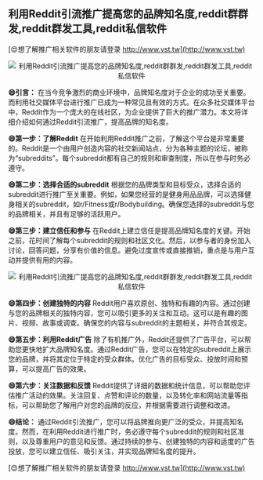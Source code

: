 ## **利用Reddit引流推广提高您的品牌知名度,reddit群群发,reddit群发工具,reddit私信软件**

[😍想了解推广相关软件的朋友请登录 http://www.vst.tw](http://www.vst.tw)

 <center><img src="https://vst.tw/MP4/tuiguang/png/3.png" alt="利用Reddit引流推广提高您的品牌知名度,reddit群群发,reddit群发工具,reddit私信软件"></center>

**😄引言：**
在当今竞争激烈的商业环境中，品牌知名度对于企业的成功至关重要。而利用社交媒体平台进行推广已成为一种常见且有效的方式。在众多社交媒体平台中，Reddit作为一个庞大的在线社区，为企业提供了巨大的推广潜力。本文将详细介绍如何通过Reddit引流推广，提高品牌的知名度。

**😄第一步：了解Reddit**
在开始利用Reddit推广之前，了解这个平台是非常重要的。Reddit是一个由用户创造内容的社交新闻站点，分为各种主题的论坛，被称为“subreddits”。每个subreddit都有自己的规则和审查制度，所以在参与时务必遵守。

**😄第二步：选择合适的subreddit**
根据您的品牌类型和目标受众，选择合适的subreddit进行推广至关重要。例如，如果您经营的是健身用品品牌，可以选择健身相关的subreddit，如r/Fitness或r/Bodybuilding。确保您选择的subreddit与您的品牌相关，并且有足够的活跃用户。

**😄第三步：建立信任和参与**
在Reddit上建立信任是提高品牌知名度的关键。开始之前，花时间了解每个subreddit的规则和社区文化。然后，以参与者的身份加入讨论，回答问题，分享有价值的信息。避免过度宣传或直接推销，重点是与用户互动并提供有用的内容。

 <center><img src="https://vst.tw/MP4/tuiguang/png/5.png" alt="利用Reddit引流推广提高您的品牌知名度,reddit群群发,reddit群发工具,reddit私信软件"></center>

**😄第四步：创建独特的内容**
Reddit用户喜欢原创、独特和有趣的内容。通过创建与您的品牌相关的独特内容，您可以吸引更多的关注和互动。这可以是有趣的图片、视频、故事或调查。确保您的内容与subreddit的主题相关，并符合其规定。

**😄第五步：利用Reddit广告**
除了有机推广外，Reddit还提供了广告平台，可以帮助您更快地扩大品牌知名度。通过Reddit广告，您可以在特定的subreddit上展示您的品牌，并将其定位于特定的受众群体。优化广告的目标受众、投放时间和预算，可以提高广告的效果。

**😄第六步：关注数据和反馈**
Reddit提供了详细的数据和统计信息，可以帮助您评估推广活动的效果。关注回复、点赞和评论的数量，以及转化率和网站流量等指标，可以帮助您了解用户对您的品牌的反应，并根据需要进行调整和改进。

**😄结论：**
通过Reddit引流推广，您可以将品牌推向更广泛的受众，并提高知名度。然而，在利用Reddit进行推广时，务必遵守每个subreddit的规则和社区准则，以及尊重用户的意见和反馈。通过持续的参与、创建独特的内容和适度的广告投放，您可以建立信任、吸引关注，并实现品牌知名度的提升。

[😍想了解推广相关软件的朋友请登录 http://www.vst.tw](http://www.vst.tw)



